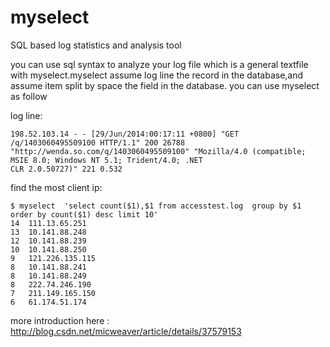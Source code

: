 myselect
========

SQL based log statistics and analysis tool



you can use sql syntax to  analyze your log file which is a general textfile with myselect.myselect assume  log line the 
record in the database,and assume  item split by space the field in the database. you can use myselect as follow


log line:

    198.52.103.14 - - [29/Jun/2014:00:17:11 +0800] "GET /q/1403060495509100 HTTP/1.1" 200 26788   
    "http://wenda.so.com/q/1403060495509100" "Mozilla/4.0 (compatible; MSIE 8.0; Windows NT 5.1; Trident/4.0; .NET 
    CLR 2.0.50727)" 221 0.532             
                 
                 

find the most client ip:

    $ myselect  'select count($1),$1 from accesstest.log  group by $1 order by count($1) desc limit 10'
    14	111.13.65.251
    13	10.141.88.248
    12	10.141.88.239
    10	10.141.88.250
    9	121.226.135.115
    8	10.141.88.241
    8	10.141.88.249
    8	222.74.246.190
    7	211.149.165.150
    6	61.174.51.174



more introduction here : http://blog.csdn.net/micweaver/article/details/37579153
